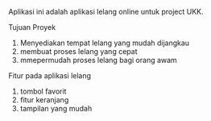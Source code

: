 Aplikasi ini adalah aplikasi lelang online untuk project UKK.

Tujuan Proyek
1. Menyediakan tempat lelang yang mudah dijangkau
2. membuat proses lelang yang cepat
3. mmepermudah proses lelang bagi orang awam

Fitur pada aplikasi lelang
1. tombol favorit
2. fitur keranjang
3. tampilan yang mudah 
